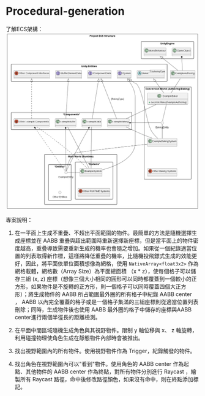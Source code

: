 # Procedural-generation

了解ECS架構：
![](/Scripts/Unity%20ECS%20Structure.png)

專案說明：
1. 在一平面上生成不重疊、不超出平面範圍的物件。最簡單的方法是隨機選擇生成座標並在 AABB 重疊與超出範圍時重新選擇新座標，但是當平面上的物件密度越高，重疊導致需要重新生成的機率也會隨之增加。如果從一個紀錄適當位置的列表取得新作標，這樣將降低重疊的機率，比隨機投飛鏢式生成的效能更好，因此，將平面依單位面積想像為網格，使用 `NativeArray<float3x2>` 作為網格載體，網格數（Array Size）為平面總面積 （x * z），使每個格子可以儲存三組 (x, z) 座標（想像三個大小相同的圓形可以同時都覆蓋到一個較小的正方形，如果物件是不旋轉的正方形，則一個格子可以同時覆蓋四個大正方形）；將生成物件的 AABB 所占範圍最外圈的所有格子中紀錄 AABB center ， AABB 以內完全覆蓋的格子或是一個格子集滿的三組座標則從適當位置列表刪除；同時，生成物件後也使用 AABB 最外圈的格子中儲存的座標與AABB center進行兩個半徑長的距離檢測。

2. 在平面中間區域隨機生成角色與其視野物件。限制 y 軸位移與 x、 z 軸旋轉，利用碰撞物理使角色生成在靜態物件內部時會被推出。

3. 找出視野範圍內的所有物件。使用視野物件作為 Trigger，紀錄觸發的物件。

4. 找出角色在視野範圍內可以"看到"物件。使用角色的 AABB center 作為起點、其他物件的 AABB center 作為終點，對所有物件分別進行 Raycast ，繪製所有 Raycast 路徑，命中後修改路徑顏色，如果沒有命中，則在終點添加標記。
